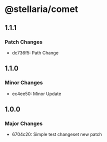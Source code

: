 # @stellaria/comet

## 1.1.1

### Patch Changes

- dc736f5: Path Change

## 1.1.0

### Minor Changes

- ec4ee50: Minor Update

## 1.0.0

### Major Changes

- 6704c20: Simple test changeset new patch
